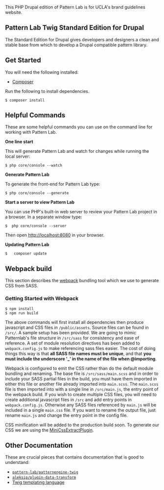 This PHP Drupal edition of Pattern Lab is for UCLA's brand guidelines website.

## Pattern Lab Twig Standard Edition for Drupal

The Standard Edition for Drupal gives developers and designers a clean and stable base from which to develop a Drupal compatible pattern library.

## Get Started
You will need the following installed:

* [Composer](https://getcomposer.org)

Run the following to install dependencies.
```
$ composer install
```

## Helpful Commands

These are some helpful commands you can use on the command line for working with Pattern Lab.

**One line start**

This will generate Pattern Lab and watch for changes while running the local server:
```
$ php core/console --watch
```

**Generate Pattern Lab**

To generate the front-end for Pattern Lab type:
```
$ php core/console --generate
```

**Start a server to view Pattern Lab**

You can use PHP's built-in web server to review your Pattern Lab project in a browser. In a separate window type:
```
$  php core/console --server
```

Then open [http://localhost:8080](http://localhost:8080) in your browser.

**Updating Pattern Lab**
```
$	composer update
```

## Webpack build
This section describes the [webpack](https://webpack.js.org/) bundling tool which we use to generate CSS from SASS.

### Getting Started with Webpack
```
$ npm install
$ npm run build
```
The above commands will first install all dependencies then produce javascript and CSS files in `/public/assets`. Source files can be found in `/src/`. A sample setup has been provided. We are going to mimic Patternlab's file structure in `/src/sass` for consistency and ease of reference. A set of module resolution directives has been added to `webpack.config.js` to make referencing sass files easier. The cost of doing things this way is that **all SASS file names must be unique**, and that **you must include the underscore '_' in the name of the file when @importing**.

Webpack is configured to emit the CSS rather than do the default module bundling and renaming. The base file is `/src/sass/main.scss` and in order to include your SASS partial files in the build, you must have them imported in either this file or another file already imported into `main.scss`. The `main.scss` file is then imported into with a single line in `/src/main.js`, the entry point of the webpack build. If you wish to create multiple CSS files, you will need to create additional javascript files in `/src` and add entry points in `webpack.config.js`. Otherwise any SASS files referenced by `main.js` will be included in a single `main.css` file. If you want to rename the output file, just rename `main.js` and change the entry point in the config file.

CSS minification will be added to the production build soon. To generate our CSS we are using the [MiniCssExtractPlugin](https://webpack.js.org/plugins/mini-css-extract-plugin/).


## Other Documentation

These are crucial pieces that contains documentation that is good to understand:

- [`pattern-lab/patternengine-twig`](https://github.com/pattern-lab/patternengine-php-twig)
- [`aleksip/plugin-data-transform`](https://github.com/aleksip/plugin-data-transform)
- [Twig templating language](http://twig.sensiolabs.org/documentation)
